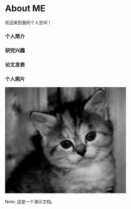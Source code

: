 # About ME

欢迎来到我的个人空间！

### 个人简介

### 研究兴趣

### 论文发表



### 个人照片

![](images/1.jpg)


Note: 这是一个演示文档。
